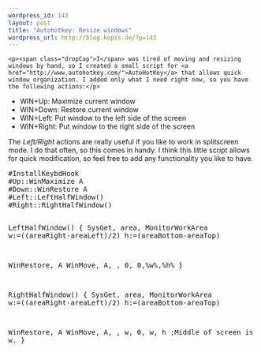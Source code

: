 ```yaml
--- 
wordpress_id: 143
layout: post
title: "Autohotkey: Resize windows"
wordpress_url: http://blog.kopis.de/?p=143
---
```


    <p><span class="dropCap">I</span> was tired of moving and resizing windows by hand, so I created a small script for <a href="http://www.autohotkey.com/">AutoHotKey</a> that allows quick window organization. I added only what I need right now, so you have the following actions:</p>
<ul>
<li>WIN+Up: Maximize current window</li>
<li>WIN+Down: Restore current window</li>
<li>WIN+Left: Put window to the left side of the screen</li>
<li>WIN+Right: Put window to the right side of the screen</li>
</ul>
<p>The <em>Left/Right</em> actions are really useful if you like to work in splitscreen mode. I do that often, so this comes in handy. I think this little script allows for quick modification, so feel free to add any functionality you like to have.</p>
<p><span style="font-family: Times New Roman; font-size: medium;">
<div class="CodeRay">
  <div class="code"><pre>#InstallKeybdHook
#Up::WinMaximize A
#Down::WinRestore A
#Left::LeftHalfWindow()
#Right::RightHalfWindow()

LeftHalfWindow()
{
SysGet, area, MonitorWorkArea
w:=((areaRight-areaLeft)/2)
h:=(areaBottom-areaTop)

WinRestore, A
WinMove, A, , 0, 0,%w%,%h%
}

RightHalfWindow()
{
SysGet, area, MonitorWorkArea
w:=((areaRight-areaLeft)/2)
h:=(areaBottom-areaTop)

WinRestore, A
WinMove, A, , w, 0, w, h   ;Middle of screen is same as w.
}</pre></div>
</div>

</span></p>
  
